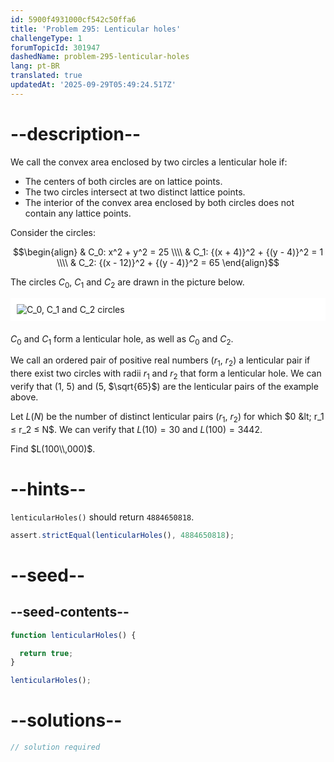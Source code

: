 ```yaml
---
id: 5900f4931000cf542c50ffa6
title: 'Problem 295: Lenticular holes'
challengeType: 1
forumTopicId: 301947
dashedName: problem-295-lenticular-holes
lang: pt-BR
translated: true
updatedAt: '2025-09-29T05:49:24.517Z'
---
```


# --description--

We call the convex area enclosed by two circles a lenticular hole if:

- The centers of both circles are on lattice points.
- The two circles intersect at two distinct lattice points.
- The interior of the convex area enclosed by both circles does not contain any lattice points.

Consider the circles:

$$\begin{align}
  & C_0: x^2 + y^2 = 25 \\\\
  & C_1: {(x + 4)}^2 + {(y - 4)}^2 = 1 \\\\
  & C_2: {(x - 12)}^2 + {(y - 4)}^2 = 65
\end{align}$$

The circles $C_0$, $C_1$ and $C_2$ are drawn in the picture below.

<img alt="C_0, C_1 and C_2 circles" src="https://cdn.freecodecamp.org/curriculum/project-euler/lenticular-holes.gif" style="background-color: white; padding: 10px; display: block; margin-right: auto; margin-left: auto; margin-bottom: 1.2rem;">

$C_0$ and $C_1$ form a lenticular hole, as well as $C_0$ and $C_2$.

We call an ordered pair of positive real numbers ($r_1$, $r_2$) a lenticular pair if there exist two circles with radii $r_1$ and $r_2$ that form a lenticular hole. We can verify that ($1$, $5$) and ($5$, $\sqrt{65}$) are the lenticular pairs of the example above.

Let $L(N)$ be the number of distinct lenticular pairs ($r_1$, $r_2$) for which $0 &lt; r_1 ≤ r_2 ≤ N$. We can verify that $L(10) = 30$ and $L(100) = 3442$.

Find $L(100\\,000)$.

# --hints--

`lenticularHoles()` should return `4884650818`.

```js
assert.strictEqual(lenticularHoles(), 4884650818);
```

# --seed--

## --seed-contents--

```js
function lenticularHoles() {

  return true;
}

lenticularHoles();
```

# --solutions--

```js
// solution required
```
